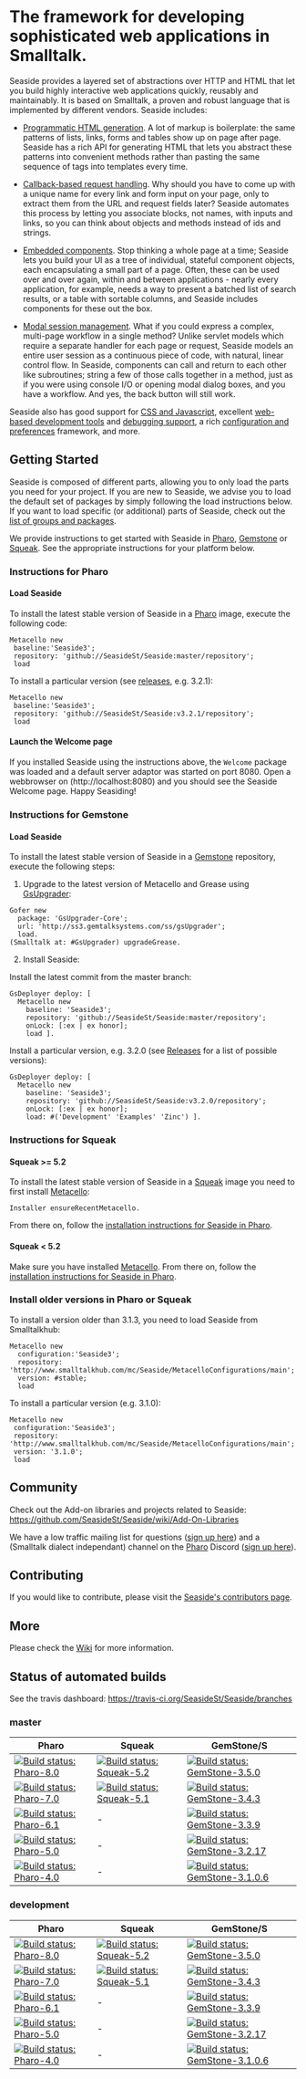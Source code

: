 # The framework for developing sophisticated web applications in Smalltalk.

Seaside provides a layered set of abstractions over HTTP and HTML that let you build highly interactive web applications quickly, reusably and maintainably. It is based on Smalltalk, a proven and robust language that is implemented by  different vendors. Seaside includes:

  * [Programmatic HTML generation](https://github.com/SeasideSt/Seaside/wiki/Generating-HTML).  A lot of markup is boilerplate: the same patterns of lists, links, forms and tables show up on page after page. Seaside has a rich API for generating HTML that lets you abstract these patterns into convenient methods rather than pasting the same sequence of tags into templates every time.

  * [Callback-based request handling](https://github.com/SeasideSt/Seaside/wiki/Links%2C-Forms-and-Callbacks).  Why should you have to come up with a unique name for every link and form input on your page, only to extract them from the URL and request fields later?  Seaside automates this process by letting you associate blocks, not names, with inputs and links, so you can think about objects and methods instead of ids and strings.

  * [Embedded components](https://github.com/SeasideSt/Seaside/wiki/Embedding-Subcomponents).  Stop thinking a whole page at a time; Seaside lets you build your UI as a tree of individual, stateful component objects, each encapsulating a small part of a page.  Often, these can be used over and over again, within and between applications - nearly every application, for example, needs a way to present a batched list of search results, or a table with sortable columns, and Seaside includes components for these out the box.

  * [Modal session management](https://github.com/SeasideSt/Seaside/wiki/Call-and-Answer).  What if you could express a complex, multi-page workflow in a single method?  Unlike servlet models which require a separate handler for each page or request, Seaside models an entire user session as a continuous piece of code, with natural, linear control flow.  In Seaside, components can call and return to each other like subroutines; string a few of those calls together in a method, just as if you were using console I/O or opening modal dialog boxes, and you have a workflow. And yes, the back button will still work.

Seaside also has good support for [CSS and Javascript](https://github.com/SeasideSt/Seaside/wiki/CSS-and-Javascript), excellent [web-based development tools](https://github.com/SeasideSt/Seaside/wiki/Development-Tools) and [debugging support](https://github.com/SeasideSt/Seaside/wiki/Debugging-Seaside-Applications), a rich [configuration and preferences](https://github.com/SeasideSt/Seaside/wiki/Configuration-and-Preferences) framework, and more.

## Getting Started

Seaside is composed of different parts, allowing you to only load the parts you need for your project. If you are new to Seaside, we advise you to load the default set of packages by simply following the load instructions below. If you want to load specific (or additional) parts of Seaside, check out the [list of groups and packages](https://github.com/SeasideSt/Seaside/wiki/Seaside-Load-Groups-and-Packages).

We provide instructions to get started with Seaside in [Pharo](http://www.pharo-project.org), [Gemstone](https://gemtalksystems.com/products/gs64/) or [Squeak](http://www.squeak.org). See the appropriate instructions for your platform below.

### Instructions for Pharo

#### Load Seaside
To install the latest stable version of Seaside in a [Pharo](http://www.pharo-project.org) image, execute the following code:

```Smalltalk
Metacello new
 baseline:'Seaside3';
 repository: 'github://SeasideSt/Seaside:master/repository';
 load
```
To install a particular version (see [releases](https://github.com/SeasideSt/Seaside/releases), e.g. 3.2.1):

```Smalltalk
Metacello new
 baseline:'Seaside3';
 repository: 'github://SeasideSt/Seaside:v3.2.1/repository';
 load
```
#### Launch the Welcome page

If you installed Seaside using the instructions above, the `Welcome` package was loaded and a default server adaptor was started on port 8080. Open a webbrowser on (http://localhost:8080) and you should see the Seaside Welcome page. Happy Seasiding!

### Instructions for Gemstone

#### Load Seaside
To install the latest stable version of Seaside in a [Gemstone](https://gemtalksystems.com/products/gs64/) repository, execute the following steps:

1. Upgrade to the latest version of Metacello and Grease using [GsUpgrader](https://github.com/GsDevKit/gsUpgrader#gsupgrader-):
  ```Smalltalk
  Gofer new
    package: 'GsUpgrader-Core';
    url: 'http://ss3.gemtalksystems.com/ss/gsUpgrader';
    load.
  (Smalltalk at: #GsUpgrader) upgradeGrease.
  ```
  
2. Install Seaside:

  Install the latest commit from the master branch:
  ```Smalltalk
  GsDeployer deploy: [
    Metacello new
      baseline: 'Seaside3';
      repository: 'github://SeasideSt/Seaside:master/repository';
      onLock: [:ex | ex honor];
      load ].
  ```

  Install a particular version, e.g. 3.2.0 (see [Releases](https://github.com/SeasideSt/Seaside/releases) for a list of possible versions):
  ```Smalltalk
  GsDeployer deploy: [
    Metacello new
      baseline: 'Seaside3';
      repository: 'github://SeasideSt/Seaside:v3.2.0/repository';
      onLock: [:ex | ex honor];
      load: #('Development' 'Examples' 'Zinc') ].
  ```
  
### Instructions for Squeak

#### Squeak >= 5.2
To install the latest stable version of Seaside in a [Squeak](http://www.squeak.org) image you need to first install [Metacello](https://github.com/Metacello/metacello):
```Smalltalk
Installer ensureRecentMetacello.
```
From there on, follow the [installation instructions for Seaside in Pharo](README.md#install-in-pharo).

#### Squeak < 5.2
Make sure you have installed [Metacello](https://github.com/Metacello/metacello#squeak-older-than-squeak52). From there on, follow the [installation instructions for Seaside in Pharo](README.md#install-in-pharo).


### Install older versions in Pharo or Squeak
To install a version older than 3.1.3, you need to load Seaside from Smalltalkhub:

```Smalltalk
Metacello new
  configuration:'Seaside3';
  repository: 'http://www.smalltalkhub.com/mc/Seaside/MetacelloConfigurations/main';
  version: #stable;
  load
```

To install a particular version (e.g. 3.1.0):

```Smalltalk
Metacello new
 configuration:'Seaside3';
 repository: 'http://www.smalltalkhub.com/mc/Seaside/MetacelloConfigurations/main';
 version: '3.1.0';
 load
```

## Community
Check out the Add-on libraries and projects related to Seaside: https://github.com/SeasideSt/Seaside/wiki/Add-On-Libraries

We have a low traffic mailing list for questions ([sign up here](http://lists.squeakfoundation.org/cgi-bin/mailman/listinfo/seaside)) and a (Smalltalk dialect independant) channel on the [Pharo](https://pharo.org) Discord ([sign up here](http://discord.gg/Sj2rhxn)).

## Contributing
If you would like to contribute, please visit the [Seaside's contributors page](https://github.com/SeasideSt/Seaside/blob/master/CONTRIBUTING.md).

## More
Please check the [Wiki](https://github.com/SeasideSt/Seaside/wiki) for more information.

## Status of automated builds
See the travis dashboard: https://travis-ci.org/SeasideSt/Seaside/branches

### master
Pharo | Squeak | GemStone/S
------------ | ------------- | ------------
[![Build status: Pharo-8.0](http://badges.herokuapp.com/travis/SeasideSt/Seaside?branch=master&env=BUILD_NAME=Pharo64-8.0&label=8.0)](http://travis-ci.org/SeasideSt/Seaside) | [![Build status: Squeak-5.2](http://badges.herokuapp.com/travis/SeasideSt/Seaside?branch=master&env=BUILD_NAME=Squeak-5.2&label=5.2)](http://travis-ci.org/SeasideSt/Seaside) | [![Build status: GemStone-3.5.0](http://badges.herokuapp.com/travis/SeasideSt/Seaside?branch=master&env=BUILD_NAME=GemStone-3.5.0&label=3.5.0)](http://travis-ci.org/SeasideSt/Seaside)
[![Build status: Pharo-7.0](http://badges.herokuapp.com/travis/SeasideSt/Seaside?branch=master&env=BUILD_NAME=Pharo-7.0&label=7.0)](http://travis-ci.org/SeasideSt/Seaside) | [![Build status: Squeak-5.1](http://badges.herokuapp.com/travis/SeasideSt/Seaside?branch=master&env=BUILD_NAME=Squeak-5.1&label=5.1)](http://travis-ci.org/SeasideSt/Seaside) | [![Build status: GemStone-3.4.3](http://badges.herokuapp.com/travis/SeasideSt/Seaside?branch=master&env=BUILD_NAME=GemStone-3.4.3&label=3.4.3)](http://travis-ci.org/SeasideSt/Seaside)
[![Build status: Pharo-6.1](http://badges.herokuapp.com/travis/SeasideSt/Seaside?branch=master&env=BUILD_NAME=Pharo-6.1&label=6.1)](http://travis-ci.org/SeasideSt/Seaside) | - | [![Build status: GemStone-3.3.9](http://badges.herokuapp.com/travis/SeasideSt/Seaside?branch=master&env=BUILD_NAME=GemStone-3.3.9&label=3.3.9)](http://travis-ci.org/SeasideSt/Seaside)
[![Build status: Pharo-5.0](http://badges.herokuapp.com/travis/SeasideSt/Seaside?branch=master&env=BUILD_NAME=Pharo-5.0&label=5.0)](http://travis-ci.org/SeasideSt/Seaside) | - | [![Build status: GemStone-3.2.17](http://badges.herokuapp.com/travis/SeasideSt/Seaside?branch=master&env=BUILD_NAME=GemStone-3.2.17&label=3.2.17)](http://travis-ci.org/SeasideSt/Seaside)
[![Build status: Pharo-4.0](http://badges.herokuapp.com/travis/SeasideSt/Seaside?branch=master&env=BUILD_NAME=Pharo-4.0&label=4.0)](http://travis-ci.org/SeasideSt/Seaside) | - | [![Build status: GemStone-3.1.0.6](http://badges.herokuapp.com/travis/SeasideSt/Seaside?branch=master&env=BUILD_NAME=GemStone-3.1.0.6&label=3.1.0.6)](http://travis-ci.org/SeasideSt/Seaside)


### development
Pharo | Squeak | GemStone/S
------------ | ------------- | ------------
[![Build status: Pharo-8.0](http://badges.herokuapp.com/travis/SeasideSt/Seaside?branch=develop&env=BUILD_NAME=Pharo64-8.0&label=8.0)](http://travis-ci.org/SeasideSt/Seaside) | [![Build status: Squeak-5.2](http://badges.herokuapp.com/travis/SeasideSt/Seaside?branch=develop&env=BUILD_NAME=Squeak-5.2&label=5.2)](http://travis-ci.org/SeasideSt/Seaside) | [![Build status: GemStone-3.5.0](http://badges.herokuapp.com/travis/SeasideSt/Seaside?branch=develop&env=BUILD_NAME=GemStone-3.5.0&label=3.5.0)](http://travis-ci.org/SeasideSt/Seaside)
[![Build status: Pharo-7.0](http://badges.herokuapp.com/travis/SeasideSt/Seaside?branch=develop&env=BUILD_NAME=Pharo-7.0&label=7.0)](http://travis-ci.org/SeasideSt/Seaside) | [![Build status: Squeak-5.1](http://badges.herokuapp.com/travis/SeasideSt/Seaside?branch=develop&env=BUILD_NAME=Squeak-5.1&label=5.1)](http://travis-ci.org/SeasideSt/Seaside) | [![Build status: GemStone-3.4.3](http://badges.herokuapp.com/travis/SeasideSt/Seaside?branch=develop&env=BUILD_NAME=GemStone-3.4.3&label=3.4.3)](http://travis-ci.org/SeasideSt/Seaside)
[![Build status: Pharo-6.1](http://badges.herokuapp.com/travis/SeasideSt/Seaside?branch=develop&env=BUILD_NAME=Pharo-6.1&label=6.1)](http://travis-ci.org/SeasideSt/Seaside) | - | [![Build status: GemStone-3.3.9](http://badges.herokuapp.com/travis/SeasideSt/Seaside?branch=develop&env=BUILD_NAME=GemStone-3.3.9&label=3.3.9)](http://travis-ci.org/SeasideSt/Seaside)
[![Build status: Pharo-5.0](http://badges.herokuapp.com/travis/SeasideSt/Seaside?branch=develop&env=BUILD_NAME=Pharo-5.0&label=5.0)](http://travis-ci.org/SeasideSt/Seaside) | - | [![Build status: GemStone-3.2.17](http://badges.herokuapp.com/travis/SeasideSt/Seaside?branch=develop&env=BUILD_NAME=GemStone-3.2.17&label=3.2.17)](http://travis-ci.org/SeasideSt/Seaside)
[![Build status: Pharo-4.0](http://badges.herokuapp.com/travis/SeasideSt/Seaside?branch=develop&env=BUILD_NAME=Pharo-4.0&label=4.0)](http://travis-ci.org/SeasideSt/Seaside) | - | [![Build status: GemStone-3.1.0.6](http://badges.herokuapp.com/travis/SeasideSt/Seaside?branch=develop&env=BUILD_NAME=GemStone-3.1.0.6&label=3.1.0.6)](http://travis-ci.org/SeasideSt/Seaside)

